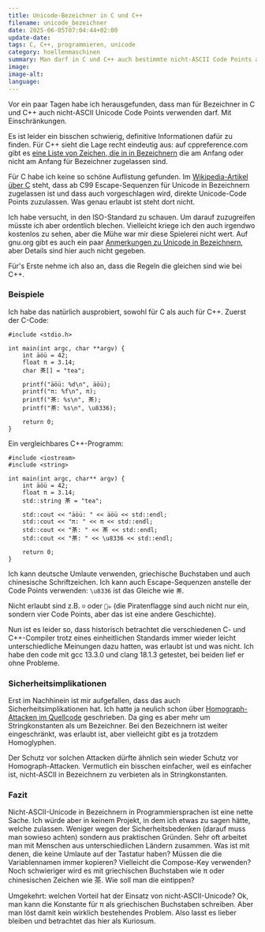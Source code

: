 ```yaml
---
title: Unicode-Bezeichner in C und C++
filename: unicode_bezeichner
date: 2025-06-05T07:04:44+02:00
update-date:
tags: C, C++, programmieren, unicode
category: hoellenmaschinen
summary: Man darf in C und C++ auch bestimmte nicht-ASCII Code Points als Bezeichner verwenden.
image:
image-alt:
language:
---
```


Vor ein paar Tagen habe ich herausgefunden, dass man für Bezeichner in C und C++ auch nicht-ASCII Unicode Code Points verwenden darf. Mit Einschränkungen.

Es ist leider ein bisschen schwierig, definitive Informationen dafür zu finden. Für C++ sieht die Lage recht eindeutig aus: auf cppreference.com gibt es [eine Liste von Zeichen, die in in Bezeichnern](https://en.cppreference.com/w/cpp/language/identifiers.html) die am Anfang oder nicht am Anfang für Bezeichner zugelassen sind.

Für C habe ich keine so schöne Auflistung gefunden. Im [Wikipedia-Artikel über C](https://en.wikipedia.org/wiki/C_(programming_language)#C99) steht, dass ab C99 Escape-Sequenzen für Unicode in Bezeichnern zugelassen ist und dass auch vorgeschlagen wird, direkte Unicode-Code Points zuzulassen. Was genau erlaubt ist steht dort nicht.

Ich habe versucht, in den ISO-Standard zu schauen. Um darauf zuzugreifen müsste ich aber ordentlich blechen. Vielleicht kriege ich den auch irgendwo kostenlos zu sehen, aber die Mühe war mir diese Spielerei nicht wert. Auf gnu.org gibt es auch ein paar [Anmerkungen zu Unicode in Bezeichnern](https://www.gnu.org/software/c-intro-and-ref/manual/html_node/Identifiers.html), aber Details sind hier auch nicht gegeben.

Für's Erste nehme ich also an, dass die Regeln die gleichen sind wie bei C++.

### Beispiele

Ich habe das natürlich ausprobiert, sowohl für C als auch für C++. Zuerst der C-Code:

```
#include <stdio.h>

int main(int argc, char **argv) {
    int äöü = 42;
    float π = 3.14;
    char 茶[] = "tea";

    printf("äöü: %d\n", äöü);
    printf("π: %f\n", π);
    printf("茶: %s\n", 茶);
    printf("茶: %s\n", \u8336);

    return 0;
}
```

Ein vergleichbares C++-Programm:

```
#include <iostream>
#include <string>

int main(int argc, char** argv) {
    int äöü = 42;
    float π = 3.14;
    std::string 茶 = "tea";

    std::cout << "äöü: " << äöü << std::endl;
    std::cout << "π: " << π << std::endl;
    std::cout << "茶: " << 茶 << std::endl;
    std::cout << "茶: " << \u8336 << std::endl;

    return 0;
}
```

Ich kann deutsche Umlaute verwenden, griechische Buchstaben und auch chinesische Schriftzeichen. Ich kann auch Escape-Sequenzen anstelle der Code Points verwenden: `\u8336` ist das Gleiche wie `茶`.

Nicht erlaubt sind z.B. `☺` oder `🏴‍☠️` (die Piratenflagge sind auch nicht nur ein, sondern vier Code Points, aber das ist eine andere Geschichte).

Nun ist es leider so, dass historisch betrachtet die verschiedenen C- und C++-Compiler trotz eines einheitlichen Standards immer wieder leicht unterschiedliche Meinungen dazu hatten, was erlaubt ist und was nicht. Ich habe den code mit gcc 13.3.0 und clang 18.1.3 getestet, bei beiden lief er ohne Probleme.

### Sicherheitsimplikationen

Erst im Nachhinein ist mir aufgefallen, dass das auch Sicherheitsimplikationen hat. Ich hatte ja neulich schon über [Homograph-Attacken im Quellcode](/blogposts/curl_homoglyph_detection) geschrieben. Da ging es aber mehr um Stringkonstanten als um Bezeichner. Bei den Bezeichnern ist weiter eingeschränkt, was erlaubt ist, aber vielleicht gibt es ja trotzdem Homoglyphen.

Der Schutz vor solchen Attacken dürfte ähnlich sein wieder Schutz vor Homograph-Attacken. Vermutlich ein bisschen einfacher, weil es einfacher ist, nicht-ASCII in Bezeichnern zu verbieten als in Stringkonstanten.

### Fazit

Nicht-ASCII-Unicode in Bezeichnern in Programmiersprachen ist eine nette Sache. Ich würde aber in keinem Projekt, in dem ich etwas zu sagen hätte, welche zulassen. Weniger wegen der Sicherheitsbedenken (darauf muss man sowieso achten) sondern aus praktischen Gründen. Sehr oft arbeitet man mit Menschen aus unterschiedlichen Ländern zusammen. Was ist mit denen, die keine Umlaute auf der Tastatur haben? Müssen die die Variablennamen immer kopieren? Vielleicht die Compose-Key verwenden? Noch schwieriger wird es mit griechischen Buchstaben wie π oder chinesischen Zeichen wie 茶. Wie soll man die eintippen?

Umgekehrt: welchen Vorteil hat der Einsatz von nicht-ASCII-Unicode? Ok, man kann die Konstante für π als griechischen Buchstaben schreiben. Aber man löst damit kein wirklich bestehendes Problem. Also lasst es lieber bleiben und betrachtet das hier als Kuriosum. 
